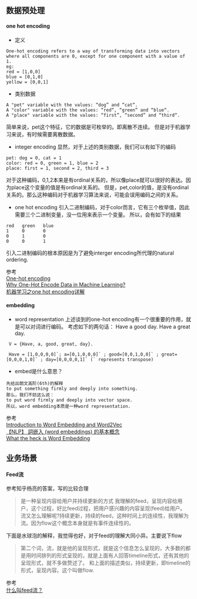 ## 数据预处理

#### one hot encoding
- 定义
```
One-hot encoding refers to a way of transforming data into vectors where all components are 0, except for one component with a value of 1.
eg:
red = [1,0,0]
blue = [0,1,0]
yellow = [0,0,1]
```
- 类别数据
```
A "pet" variable with the values: “dog” and “cat“.
A "color" variable with the values: “red“, “green” and “blue“.
A "place" variable with the values: “first”, “second” and “third“.
```
简单来说，pet这个特征，它的数据是可枚举的。即离散不连续。
但是对于机器学习来说，有时候需要离散数据。
- integer encoding
显然，对于上述的类别数据，我们可以有如下的编码
```
pet: dog = 0, cat = 1
color: red = 0, green = 1, blue = 2
place: first = 1, second = 2, third = 3
```
对于这种编码，0,1,2本来是有ordinal关系的，所以像place就可以很好的表达。因为place这个变量的值是有ordinal关系的。
但是，pet,color的值，是没有ordinal关系的。那么这种编码对于机器学习算法来说，可能会误用编码之间的关系。

- one hot encoding
引入二进制编码，对于color而言，它有三个枚举值，因此需要三个二进制变量，没一位用来表示一个变量。
所以，会有如下的结果
```
red   green   blue
1     0       0
0     1       0
0     0       1
```
引入二进制编码的根本原因是为了避免interger encoding所代理的natural ordering.

参考<br>
[One-hot encoding](https://machinelearning.wtf/terms/one-hot-encoding/)<br>
[Why One-Hot Encode Data in Machine Learning?](https://machinelearningmastery.com/why-one-hot-encode-data-in-machine-learning/)<br>
[机器学习之one hot encoding详解](https://www.jianshu.com/p/cb344e1c860a)<br>


#### embedding
- word representation
上述谈到的one-hot encoding有一个很重要的作用，就是可以对词进行编码。
考虑如下的两句话：
Have a good day.
Have a great day.
```
 V = {Have, a, good, great, day}.

 Have = [1,0,0,0,0]`; a=[0,1,0,0,0]` ; good=[0,0,1,0,0]` ; great=[0,0,0,1,0]` ; day=[0,0,0,0,1]` (` represents transpose)
```

- embed是什么意思？
```
先给出朗文高阶(6th)的解释
to put something firmly and deeply into something.
那么，我们不妨这么说：
to put word firmly and deeply into vector space.
所以，word embedding本质是一种word representation.
```

参考<br>
[Introduction to Word Embedding and Word2Vec](https://towardsdatascience.com/introduction-to-word-embedding-and-word2vec-652d0c2060fa)<br>
[【NLP】 詞嵌入 (word embeddings) 的基本概念](https://www.kesci.com/home/project/5b7a359e31902f000f55152f)<br>
[What the heck is Word Embedding](https://towardsdatascience.com/what-the-heck-is-word-embedding-b30f67f01c81)<br>

## 业务场景

#### Feed流

参考知乎杨亮的答案，写的比较合理
>是一种呈现内容给用户并持续更新的方式
我理解的feed，呈现内容给用户，这个过程，好比feed过程，把用户感兴趣的内容呈现(feed)给用户。
流又怎么理解呢?持续更新，持续的feed，这种时间上的连续性，我理解为流。因为flow这个概念本身就是有事件连续性的。

下面是水球泡的解释，我觉得也好，对于feed的理解大同小异。主要说下flow
>第二个词，流，就是他的呈现形式，就是这个信息怎么呈现的，大多数的都是用时间排列的形式呈现的，就是上面有人回答timeline形式，还有其他的呈现形式，就不多做赘述了。
和上面的描述类似，持续更新，即timeline的形式，呈现内容。这个叫做flow.

参考<br>
[什么叫feed流？](https://www.zhihu.com/question/20690652)